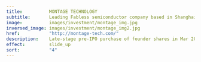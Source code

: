 ```yaml
---
title:          MONTAGE TECHNOLOGY
subtitle:       Leading Fabless semiconductor company based in Shanghai
image:          images/investment/montage_img.jpg
inversed_image: images/investment/montage_img2.jpg
href:           "http://montage-tech.com/"
description:    Late-stage pre-IPO purchase of founder shares in Mar 2013.  Company went public in Sep 2013 and Sagamore sold shares in four tranches over Jan to May 2014 for net return of 1.7x and an 85% IRR.
effect:         slide_up
sort:           "4"
---
```

